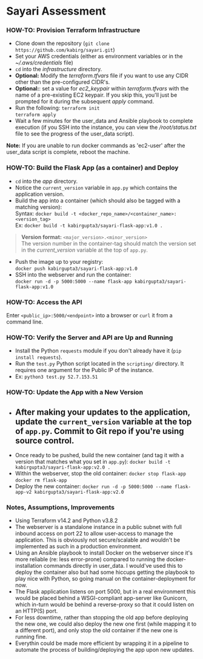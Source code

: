 # Sayari Assessment  

### HOW-TO: Provision Terraform Infrastructure
- Clone down the repository (`git clone https://github.com/kabirg/sayari.git`)
- Set your AWS credentials (either as environment variables or in the *~/.aws/credentials* file)
- `cd` into the *infrastructure* directory.
- **Optional:** Modify the *terraform.tfvars* file if you want to use any CIDR other than the pre-configured CIDR's.
- **Optional:**: set a value for *ec2_keypair* within *terraform.tfvars* with the name of a pre-existing EC2 keypair. If you skip this, you'll just be prompted for it during the subsequent _apply_ command.
- Run the following:
`terraform init`\
`terraform apply`
- Wait a few minutes for the user_data and Ansible playbook to complete execution (if you SSH into the instance, you can view the */root/status.txt* file to see the progress of the user_data script).

**Note:** If you are unable to run docker commands as 'ec2-user' after the user_data script is complete, reboot the machine.

### HOW-TO: Build the Flask App (as a container) and Deploy
- `cd` into the *app* directory.
- Notice the `current_version` variable in `app.py` which contains the application version.
- Build the app into a container (which should also be tagged with a matching version):\
  Syntax: `docker build -t <docker_repo_name>/<container_name>:<version_tag>`\
  Ex: `docker build -t kabirgupta3/sayari-flask-app:v1.0 .`

> **Version format:** `<major_version>.<minor_version>`\
> The version number in the container-tag should match the version set in the *current_version* variable at the top of `app.py`.

- Push the image up to your registry:\
  `docker push kabirgupta3/sayari-flask-app:v1.0`
- SSH into the webserver and run the container:\
  `docker run -d -p 5000:5000 --name flask-app kabirgupta3/sayari-flask-app:v1.0`

### HOW-TO: Access the API
Enter `<public_ip>:5000/<endpoint>` into a browser or `curl` it from a command line.

### HOW-TO: Verify the Server and API are Up and Running
- Install the Python `requests` module if you don't already have it (`pip install requests`).
- Run the `test.py` Python script located in the `scripting/` directory. It requires one argument for the Public IP of the instance.
- Ex: `python3 test.py 52.7.153.51`

### HOW-TO: Update the App with a New Version
- After making your updates to the application, update the `current_version` variable at the top of `app.py`. Commit to Git repo if you're using source control.
  -
- Once ready to be pushed, build the new container (and tag it with a version that matches what you set in `app.py`):
  `docker build -t kabirgupta3/sayari-flask-app:v2.0 .`
- Within the webserver, stop the old container:
  `docker stop flask-app`
  `docker rm flask-app`
- Deploy the new container:
  `docker run -d -p 5000:5000 --name flask-app-v2 kabirgupta3/sayari-flask-app:v2.0`

### Notes, Assumptions, Improvements
- Using Terraform v14.2 and Python v3.8.2
- The webserver is a standalone instance in a public subnet with full inbound access on port 22 to allow user-access to manage the application. This is obviously not secure/scalable and wouldn't be implemented as such in a production environment.
- Using an Ansible playbook to install Docker on the webserver since it's more reliable (re: less error-prone) compared to running the docker-installation commands directly in user_data. I would've used this to deploy the container also but had some hiccups getting the playbook to play nice with Python, so going manual on the container-deployment for now.
- The Flask application listens on port 5000, but in a real environment this would be placed behind a WSGI-compliant app-server like Gunicorn, which in-turn would be behind a reverse-proxy so that it could listen on an HTTP(S) port.
- For less downtime, rather than stopping the old app before deploying the new one, we could also deploy the new one first (while mapping it to a different port), and only stop the old container if the new one is running fine.
- Everythin could be made more efficient by wrapping it in a pipeline to automate the process of building/deploying the app upon new updates.
